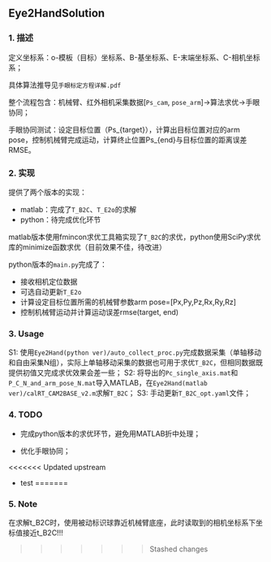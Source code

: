 ## Eye2HandSolution

### 1. 描述

定义坐标系：o-模板（目标）坐标系、B-基坐标系、E-末端坐标系、C-相机坐标系；

具体算法推导见`手眼标定方程详解.pdf`

整个流程包含：机械臂、红外相机采集数据[`Ps_cam`, `pose_arm`]->算法求优->手眼协同；

手眼协同测试：设定目标位置（Ps_{target}），计算出目标位置对应的arm pose，控制机械臂完成运动，计算终止位置Ps_{end}与目标位置的距离误差RMSE。

### 2. 实现

提供了两个版本的实现：

- matlab：完成了`T_B2C`、`T_E2o`的求解
- python：待完成优化环节

matlab版本使用fmincon求优工具箱实现了`T_B2C`的求优，python使用SciPy求优库的minimize函数求优（目前效果不佳，待改进）

python版本的`main.py`完成了：
- 接收相机定位数据
- 可选自动更新`T_E2o`
- 计算设定目标位置所需的机械臂参数arm pose=[Px,Py,Pz,Rx,Ry,Rz]
- 控制机械臂运动并计算运动误差rmse(target, end)

### 3. Usage

S1: 使用`Eye2Hand(python ver)/auto_collect_proc.py`完成数据采集（单轴移动和自由采集N组），实际上单轴移动采集的数据也可用于求优`T_B2C`，但相同数据既提供初值又完成求优效果会差一些；
S2: 将导出的`Pc_single_axis.mat`和`P_C_N_and_arm_pose_N.mat`导入MATLAB，在`Eye2Hand(matlab ver)/calRT_CAM2BASE_v2.m`求解`T_B2C`；
S3: 手动更新`T_B2C_opt.yaml`文件；
### 4. TODO

- 完成python版本的求优环节，避免用MATLAB折中处理；

- 优化手眼协同；

<<<<<<< Updated upstream
- test
=======
### 5. Note
在求解t_B2C时，使用被动标识球靠近机械臂底座，此时读取到的相机坐标系下坐标值接近t_B2C!!!
>>>>>>> Stashed changes
